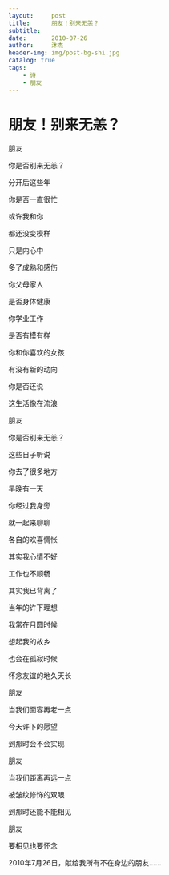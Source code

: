 ```yaml
---
layout:     post
title:      朋友！别来无恙？
subtitle: 
date:       2010-07-26
author:     沐杰
header-img: img/post-bg-shi.jpg
catalog: true
tags:
    - 诗
    - 朋友
---
```


# 朋友！别来无恙？

朋友

你是否别来无恙？

分开后这些年

你是否一直很忙

或许我和你

都还没变模样

只是内心中

多了成熟和感伤



你父母家人

是否身体健康

你学业工作

是否有模有样

你和你喜欢的女孩

有没有新的动向

你是否还说

这生活像在流浪 



朋友

你是否别来无恙？

这些日子听说

你去了很多地方

早晚有一天

你经过我身旁

就一起来聊聊

各自的欢喜惆怅 



其实我心情不好

工作也不顺畅

其实我已背离了

当年的许下理想

我常在月圆时候

想起我的故乡

也会在孤寂时候

怀念友谊的地久天长 



朋友

当我们面容再老一点

今天许下的愿望

到那时会不会实现

朋友

当我们距离再远一点

被皱纹修饰的双眼

到那时还能不能相见 



朋友

要相见也要怀念 



2010年7月26日，献给我所有不在身边的朋友……